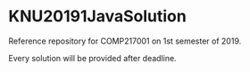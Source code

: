 # KNU20191JavaSolution
Reference repository for COMP217001 on 1st semester of 2019.

Every solution will be provided after deadline.
